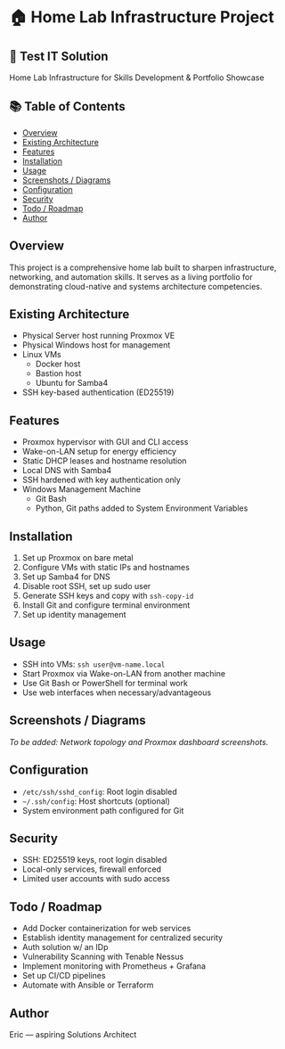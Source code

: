 # 🏠 Home Lab Infrastructure Project

## 📌 Test IT Solution

Home Lab Infrastructure for Skills Development & Portfolio Showcase

## 📚 Table of Contents

- [Overview](#overview)  
- [Existing Architecture](#existing--architecture)  
- [Features](#features)  
- [Installation](#installation)  
- [Usage](#usage)  
- [Screenshots / Diagrams](#screenshots--diagrams)  
- [Configuration](#configuration)  
- [Security](#security)  
- [Todo / Roadmap](#todo--roadmap)    
- [Author](#author)

## Overview

This project is a comprehensive home lab built to sharpen infrastructure, networking, and automation skills. It serves as a living portfolio for demonstrating cloud-native and systems architecture competencies.

## Existing Architecture

- Physical Server host running Proxmox VE  
- Physical Windows host for management  
- Linux VMs
	- Docker host
	- Bastion host
	- Ubuntu for Samba4
- SSH key-based authentication (ED25519)  

## Features

- Proxmox hypervisor with GUI and CLI access  
- Wake-on-LAN setup for energy efficiency  
- Static DHCP leases and hostname resolution  
- Local DNS with Samba4
- SSH hardened with key authentication only  
- Windows Management Machine
	- Git Bash
	- Python, Git paths added to System Environment Variables

## Installation

1. Set up Proxmox on bare metal  
2. Configure VMs with static IPs and hostnames  
3. Set up Samba4 for DNS  
4. Disable root SSH, set up sudo user  
5. Generate SSH keys and copy with `ssh-copy-id`  
6. Install Git and configure terminal environment   
7. Set up identity management

## Usage

- SSH into VMs: `ssh user@vm-name.local`  
- Start Proxmox via Wake-on-LAN from another machine  
- Use Git Bash or PowerShell for terminal work  
- Use web interfaces when necessary/advantageous

## Screenshots / Diagrams

_To be added: Network topology and Proxmox dashboard screenshots._

## Configuration

- `/etc/ssh/sshd_config`: Root login disabled  
- `~/.ssh/config`: Host shortcuts (optional)  
- System environment path configured for Git

## Security

- SSH: ED25519 keys, root login disabled  
- Local-only services, firewall enforced  
- Limited user accounts with sudo access

## Todo / Roadmap

- Add Docker containerization for web services
- Establish identity management for centralized security  
- Auth solution w/ an IDp
- Vulnerability Scanning with Tenable Nessus
- Implement monitoring with Prometheus + Grafana  
- Set up CI/CD pipelines  
- Automate with Ansible or Terraform

## Author

Eric — aspiring Solutions Architect
